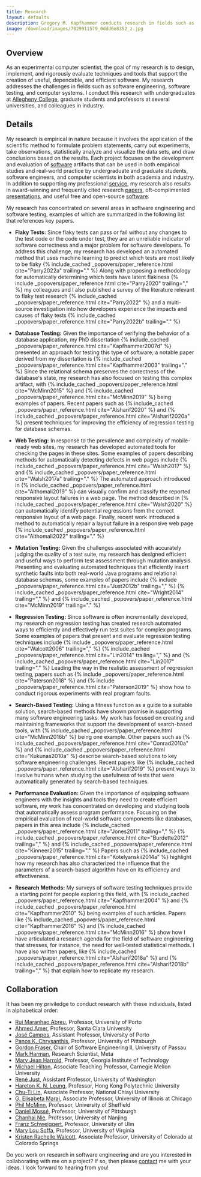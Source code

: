 ```yaml
---
title: Research
layout: defaults
description: Gregory M. Kapfhammer conducts research in fields such as software engineering and software testing.
image: /download/images/7029911579_0ddd6e8352_z.jpg
---
```


<!-- {% capture page_title %} {{page.title}} {% endcapture %} -->
<!-- {% include _jumbotrons/head_jumbotron.html title=page_title subtitle="implementing innovation in" highlight="software engineering" %} -->

## Overview

As an experimental computer scientist, the goal of my research is to design,
implement, and rigorously evaluate techniques and tools that support the
creation of useful, dependable, and efficient software. My research addresses
the challenges in fields such as software engineering, software testing, and
computer systems. I conduct this research with undergraduates
at [Allegheny College](http://www.allegheny.edu), graduate students and
professors at several universities, and colleagues in industry.

## Details

My research is empirical in nature because it involves the application of the
scientific method to formulate problem statements, carry out experiments, take
observations, statistically analyze and visualize the data sets, and draw
conclusions based on the results. Each project focuses on the development and
evaluation of [software]({{site.baseurl}}software/) artifacts that can be used
in both empirical studies and real-world practice by undergraduate and graduate
students, software engineers, and computer scientists in both academia and
industry. In addition to supporting my professional
[service]({{site.baseurl}}service/), my research also results in award-winning
and frequently cited research [papers]({{site.baseurl}}research/papers/),
oft-complimented [presentations]({{site.baseurl}}research/presentations/), and
useful free and open-source [software]({{site.baseurl}}software/).

My research has concentrated on several areas in software engineering and
software testing, examples of which are summarized in the following list that
references key papers.

<ul>

<li>

<div id="FlakyTests">

<b>Flaky Tests:</b> Since flaky tests can pass or fail without any changes to
the test code or the code under test, they are an unreliable indicator of
software correctness and a major problem for software developers. To address
this challenge, my research has developed an automated method that uses machine
learning to predict which tests are most likely to be flaky {% include_cached
_popovers/paper_reference.html cite="Parry2022a" trailing="." %} Along with
proposing a methodology for automatically determining which tests have latent
flakiness {% include _popovers/paper_reference.html cite="Parry2020"
trailing="," %} my colleagues and I also published a survey of the literature
relevant to flaky test research {% include_cached _popovers/paper_reference.html
cite="Parry2022" %} and a multi-source investigation into how developers
experience the impacts and causes of flaky tests {% include_cached
_popovers/paper_reference.html cite="Parry2022b" trailing="." %}

</div>

</li>

<p></p>

<li>

<div id="DatabaseTesting">

<b>Database Testing:</b> Given the importance of verifying the behavior of a
database application, my PhD dissertation {% include_cached
_popovers/paper_reference.html cite="Kapfhammer2007d" %} presented an approach
for testing this type of software; a notable paper derived from my dissertation
is {% include_cached _popovers/paper_reference.html cite="Kapfhammer2003"
trailing="." %} Since the relational schema preserves the correctness of the
database's state, my research has also focused on testing this complex artifact,
with {% include_cached _popovers/paper_reference.html cite="McMinn2015" %} and
{% include_cached _popovers/paper_reference.html cite="McMinn2019" %} being
examples of papers. Recent papers such as {% include_cached
_popovers/paper_reference.html cite="Alsharif2020" %} and {% include_cached
_popovers/paper_reference.html cite="Alsharif2020a" %} present techniques for
improving the efficiency of regression testing for database schemas.

</div>

</li>

<p></p>

<li>

<div id="WebTesting">

<b>Web Testing:</b> In response to the prevalence and complexity of mobile-ready
web sites, my research has developed automated tools for checking the pages in
these sites. Some examples of papers describing methods for automatically
detecting defects in web pages include {% include_cached
_popovers/paper_reference.html cite="Walsh2017" %} and {% include_cached
_popovers/paper_reference.html cite="Walsh2017a" trailing="." %} The automated
approach introduced in {% include_cached _popovers/paper_reference.html
cite="Althomali2019" %} can visually confirm and classify the reported
responsive layout failures in a web page. The method described in {%
include_cached _popovers/paper_reference.html cite="Walsh2020" %} can
automatically identify potential regressions from the correct responsive layout
of a web page. Finally, recent work introduced a method to automatically repair
a layout failure in a responsive web page {% include_cached
_popovers/paper_reference.html cite="Althomali2022" trailing="." %}

</div>

</li>

<p></p>

<li>

<b>Mutation Testing:</b> Given the challenges associated with accurately judging
the quality of a test suite, my research has designed efficient and useful ways
to perform test assessment through mutation analysis. Presenting and evaluating
automated techniques that efficiently insert synthetic faults into both
real-world Java programs and relational database schemas, some examples of
papers include {% include _popovers/paper_reference.html cite="Just2012b"
trailing="," %} {% include_cached _popovers/paper_reference.html
cite="Wright2014" trailing="," %} and {% include_cached
_popovers/paper_reference.html cite="McMinn2019" trailing="." %}

</li>

<p></p>

<li>

<b>Regression Testing:</b> Since software is often incrementally developed, my
research on regression testing has created research automated ways to
efficiently and effectively run test suites for complex programs. Some examples
of papers that present and evaluate regression testing techniques include {%
include _popovers/paper_reference.html cite="Walcott2006" trailing="," %} {%
include_cached _popovers/paper_reference.html cite="Lin2014" trailing="," %} and
{% include_cached _popovers/paper_reference.html cite="Lin2017" trailing="." %}
Leading the way in the realistic assessment of regression testing, papers such
as {% include _popovers/paper_reference.html cite="Paterson2018" %} and {%
include _popovers/paper_reference.html cite="Paterson2019" %} show how to
conduct rigorous experiments with real program faults.

</li>

<p></p>

<li>

<b>Search-Based Testing:</b> Using a fitness function as a guide to a suitable
solution, search-based methods have shown promise in supporting many software
engineering tasks. My work has focused on creating and maintaining frameworks
that support the development of search-based tools, with {% include_cached
_popovers/paper_reference.html cite="McMinn2016b" %} being one example. Other
papers such as {% include_cached _popovers/paper_reference.html
cite="Conrad2010a" %} and {% include_cached _popovers/paper_reference.html
cite="Kukunas2010a" %} describe search-based solutions to key software
engineering challenges. Recent papers like {% include_cached
_popovers/paper_reference.html cite="Alsharif2019" %} present ways to involve
humans when studying the usefulness of tests that were automatically generated
by search-based techniques.

</li>

<p></p>

<li>

<b>Performance Evaluation:</b> Given the importance of equipping software
engineers with the insights and tools they need to create efficient software, my
work has concentrated on developing and studying tools that automatically assess
program performance. Focusing on the empirical evaluation of real-world software
components like databases, papers in this area include {% include_cached
_popovers/paper_reference.html cite="Jones2011" trailing="," %} {%
include_cached _popovers/paper_reference.html cite="Burdette2012" trailing=","
%} and {% include_cached _popovers/paper_reference.html cite="Kinneer2015"
trailing="." %} Papers such as {% include_cached _popovers/paper_reference.html
cite="Kotelyanskii2014a" %} highlight how my research has also characterized the
influence that the parameters of a search-based algorithm have on its efficiency
and effectiveness.

</li>

<p></p>

<li>

<b>Research Methods:</b> My surveys of software testing techniques provide a
starting point for people exploring this field, with {% include_cached
_popovers/paper_reference.html cite="Kapfhammer2004" %} and {% include_cached
_popovers/paper_reference.html cite="Kapfhammer2010" %} being examples of such
articles. Papers like {% include_cached _popovers/paper_reference.html
cite="Kapfhammer2016" %} and {% include_cached _popovers/paper_reference.html
cite="McMinn2016" %} show how I have articulated a research agenda for the field
of software engineering that stresses, for instance, the need for well-tested
statistical methods. I have also written papers, like {% include_cached
_popovers/paper_reference.html cite="Alsharif2018a" %} and {% include_cached
_popovers/paper_reference.html cite="Alsharif2018b" trailing="," %} that explain
how to replicate my research.

</li>

<p></p>

</ul>

## Collaboration

It has been my priviledge to conduct research with these individuals, listed in
alphabetical order:

- [Rui Maranhao Abreu](https://ruimaranhao.com/), Professor, University of Porto
- [Ahmed Amer](https://users.soe.ucsc.edu/~amer4/SSRC-Amer/Home.html), Professor, Santa Clara University
- [José Campos](https://jose.github.io/), Assistant Professor, University of Porto
- [Panos K. Chrysanthis](https://panos.cs.pitt.edu/), Professor, University of Pittsburgh
- [Gordon Fraser](https://www.fim.uni-passau.de/en/chair-for-software-engineering-ii/), Chair of Software Engineering II, University of Passau
- [Mark Harman](https://research.facebook.com/people/harman-mark/), Research Scientist, Meta
- [Mary Jean Harrold](https://faculty.cc.gatech.edu/~harrold/), Professor, Georgia Institute of Technology
- [Michael Hilton](https://www.cs.cmu.edu/~mhilton/), Associate Teaching Professor, Carnegie Mellon University
- [René Just](https://homes.cs.washington.edu/~rjust/), Assistant Professor, University of Washington
- [Hareton K. N. Leung](https://dblp.org/pid/l/HaretonKNLeung.html), Professor, Hong Kong Polytechnic University
- [Chu-Ti Lin](http://web.ncyu.edu.tw/~chutilin/), Associate Professor, National Chiayi University
- [G. Elisabeta Marai](https://www.evl.uic.edu/marai/), Associate Professor, University of Illinois at Chicago
- [Phil McMinn](https://mcminn.io/), Professor, University of Sheffield
- [Daniel Mossé](https://www.sci.pitt.edu/people/daniel-mosse), Professor, University of Pittsburgh
- [Chanhai Nie](https://gist.nju.edu.cn/~changhai/), Professor, University of Nanjing
- [Franz Schweiggert](https://www.mathematik.uni-ulm.de/sai/swg/), Professor, University of Ulm
- [Mary Lou Soffa](https://www.cs.virginia.edu/~soffa/index.html%3Fp=6.html), Professor, University of Virginia
- [Kristen Rachelle Walcott](http://cs.uccs.edu/~kjustice/), Associate Professor, University of Colorado at Colorado Springs

Do you work on research in software engineering and are you interested in
collaborating with me on a project? If so, then please
[contact]({{site.baseurl}}contact/) me with your ideas. I look forward to
hearing from you!
